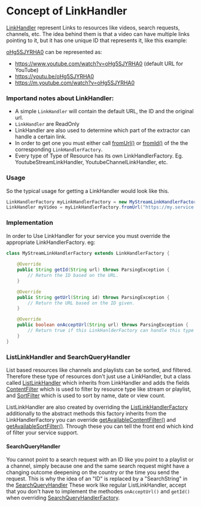 # Concept of LinkHandler

[LinkHandler](https://teamnewpipe.github.io/NewPipeExtractor/javadoc/org/schabi/newpipe/extractor/linkhandler/LinkHandler.html)
represent Links to resources like videos, search requests, channels, etc.
The idea behind them is that a video can have multiple links pointing to it, but it has
one unique ID that represents it, like this example:

[oHg5SJYRHA0](https://www.youtube.com/watch?v=oHg5SJYRHA0) can be represented as:

- https://www.youtube.com/watch?v=oHg5SJYRHA0 (default URL for YouTube)
- https://youtu.be/oHg5SJYRHA0
- https://m.youtube.com/watch?v=oHg5SJYRHA0

### Importand notes about LinkHandler: 
- A simple `LinkHandler` will contain the default URL, the ID and the original url.
- `LinkHandler` are ReadOnly
- LinkHandler are also used to determine which part of the extractor can handle a certain link.
- In order to get one you must either call
[fromUrl()](https://teamnewpipe.github.io/NewPipeExtractor/javadoc/org/schabi/newpipe/extractor/linkhandler/LinkHandlerFactory.html#fromUrl-java.lang.String-) or [fromId()](https://teamnewpipe.github.io/NewPipeExtractor/javadoc/org/schabi/newpipe/extractor/linkhandler/LinkHandlerFactory.html#fromId-java.lang.String-) of the the corresponding `LinkHandlerFactory`.
- Every type of Type of Resource has its own LinkHandlerFactory. Eg. YoutubeStreamLinkHandler, YoutubeChannelLinkHandler, etc.

### Usage

So the typical usage for getting a LinkHandler would look like this.
```java
LinkHandlerFactory myLinkHandlerFactory = new MyStreamLinkHandlerFactory();
LinkHandler myVideo = myLinkHandlerFactory.fromUrl("https://my.service.com/the_video");
```

### Implementation

In order to Use LinkHandler for your service you must override the appropriate LinkHandlerFactory. eg:

```java
class MyStreamLinkHandlerFactory extends LinkHandlerFactory {
    
    @Override
    public String getId(String url) throws ParsingException {
        // Return the ID based on the URL.
    }

    @Override
    public String getUrl(String id) throws ParsingException {
        // Return the URL based on the ID given.
    }

    @Override
    public boolean onAcceptUrl(String url) throws ParsingException {
        // Return true if this LinkHanlderFactory can handle this type of link
    }
}
```

### ListLinkHandler and SearchQueryHandler

List based resources like channels and playlists can be sorted, and filtered.
Therefore these type of resources don't just use a LinkHandler, but a class called
[ListLinkHandler](https://teamnewpipe.github.io/NewPipeExtractor/javadoc/org/schabi/newpipe/extractor/linkhandler/ListLinkHandler.html)
which inherits from LinkHandler and adds the fields [ContentFilter](https://teamnewpipe.github.io/NewPipeExtractor/javadoc/org/schabi/newpipe/extractor/linkhandler/ListLinkHandler.html#contentFilters)
which is used to filter by resource type like stream or playlist, and
[SortFilter](https://teamnewpipe.github.io/NewPipeExtractor/javadoc/org/schabi/newpipe/extractor/linkhandler/ListLinkHandler.html#sortFilter)
which is used to sort by name, date or view count.

ListLinkHandler are also created by overriding the [ListLinkHandlerFactory](https://teamnewpipe.github.io/NewPipeExtractor/javadoc/org/schabi/newpipe/extractor/linkhandler/ListLinkHandlerFactory.html)
additionally to the abstract methods this factory inherits from the LinkHandlerFactory you can override
[getAvailableContentFilter()](https://teamnewpipe.github.io/NewPipeExtractor/javadoc/org/schabi/newpipe/extractor/linkhandler/ListLinkHandlerFactory.html#getAvailableContentFilter--)
and [getAvailableSortFilter()](https://teamnewpipe.github.io/NewPipeExtractor/javadoc/org/schabi/newpipe/extractor/linkhandler/ListLinkHandlerFactory.html#getAvailableSortFilter--).
Through these you can tell the front end which kind of filter your service support.


#### SearchQueryHandler

You cannot point to a search request with an ID like you point to a playlist or a channel, simply because one and the
same search request might have a changing outcome deepening on the country or the time you send the request. This is
why the idea of an "ID" is replaced by a "SearchString" in the [SearchQueryHandler](https://teamnewpipe.github.io/NewPipeExtractor/javadoc/org/schabi/newpipe/extractor/linkhandler/SearchQueryHandler.html)
These work like regular ListLinkHandler, accept that you don't have to implement the methodes `onAcceptUrl()`
and `getId()` when overriding [SearchQueryHandlerFactory](https://teamnewpipe.github.io/NewPipeExtractor/javadoc/org/schabi/newpipe/extractor/linkhandler/SearchQueryHandlerFactory.html).








